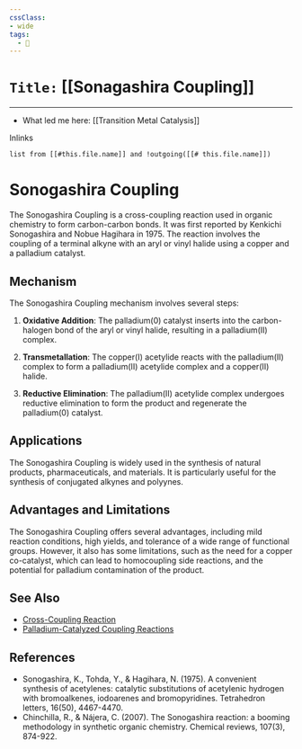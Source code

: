 ```yaml
---
cssClass:
- wide
tags:
  - 🧪
---
```


# `Title:` [[Sonagashira Coupling]]
--- 

- What led me here: [[Transition Metal Catalysis]]

Inlinks
```dataview 
list from [[#this.file.name]] and !outgoing([[# this.file.name]]) 
```

# Sonogashira Coupling

The Sonogashira Coupling is a cross-coupling reaction used in organic chemistry to form carbon-carbon bonds. It was first reported by Kenkichi Sonogashira and Nobue Hagihara in 1975. The reaction involves the coupling of a terminal alkyne with an aryl or vinyl halide using a copper and a palladium catalyst.

## Mechanism

The Sonogashira Coupling mechanism involves several steps:

1. **Oxidative Addition**: The palladium(0) catalyst inserts into the carbon-halogen bond of the aryl or vinyl halide, resulting in a palladium(II) complex.

2. **Transmetallation**: The copper(I) acetylide reacts with the palladium(II) complex to form a palladium(II) acetylide complex and a copper(II) halide.

3. **Reductive Elimination**: The palladium(II) acetylide complex undergoes reductive elimination to form the product and regenerate the palladium(0) catalyst.

## Applications

The Sonogashira Coupling is widely used in the synthesis of natural products, pharmaceuticals, and materials. It is particularly useful for the synthesis of conjugated alkynes and polyynes.

## Advantages and Limitations

The Sonogashira Coupling offers several advantages, including mild reaction conditions, high yields, and tolerance of a wide range of functional groups. However, it also has some limitations, such as the need for a copper co-catalyst, which can lead to homocoupling side reactions, and the potential for palladium contamination of the product.

## See Also

- [Cross-Coupling Reaction](https://en.wikipedia.org/wiki/Cross-coupling_reaction)
- [Palladium-Catalyzed Coupling Reactions](https://en.wikipedia.org/wiki/Palladium-catalyzed_coupling_reactions)

## References

- Sonogashira, K., Tohda, Y., & Hagihara, N. (1975). A convenient synthesis of acetylenes: catalytic substitutions of acetylenic hydrogen with bromoalkenes, iodoarenes and bromopyridines. Tetrahedron letters, 16(50), 4467-4470.
- Chinchilla, R., & Nájera, C. (2007). The Sonogashira reaction: a booming methodology in synthetic organic chemistry. Chemical reviews, 107(3), 874-922.
